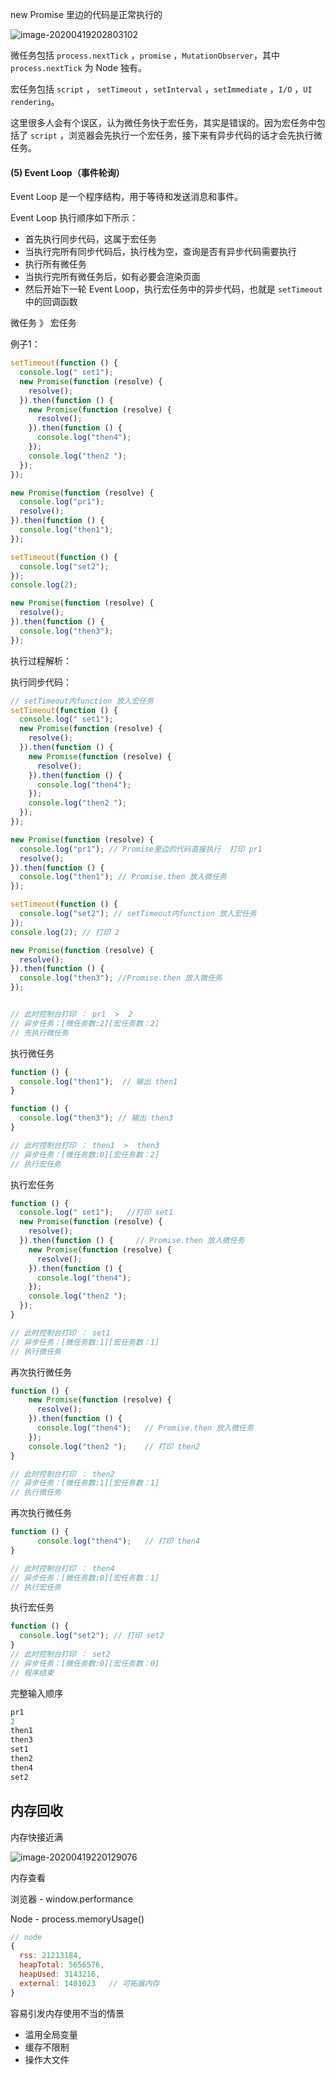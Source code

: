 new Promise 里边的代码是正常执行的

![image-20200419202803102](C:\Users\ZHCZ\Desktop\growth-record\Demo\2020-04-19\img\image-20200419202803102.png)

微任务包括 `process.nextTick` ，`promise` ，`MutationObserver`，其中 `process.nextTick` 为 Node 独有。

宏任务包括 `script` ， `setTimeout` ，`setInterval` ，`setImmediate` ，`I/O` ，`UI rendering`。

这里很多人会有个误区，认为微任务快于宏任务，其实是错误的。因为宏任务中包括了 `script` ，浏览器会先执行一个宏任务，接下来有异步代码的话才会先执行微任务。 



#### (5) Event Loop（事件轮询）

Event Loop 是一个程序结构，用于等待和发送消息和事件。

Event Loop 执行顺序如下所示：

- 首先执行同步代码，这属于宏任务
- 当执行完所有同步代码后，执行栈为空，查询是否有异步代码需要执行
- 执行所有微任务
- 当执行完所有微任务后，如有必要会渲染页面
- 然后开始下一轮 Event Loop，执行宏任务中的异步代码，也就是 `setTimeout` 中的回调函数

微任务 》 宏任务



例子1：

```js
setTimeout(function () {
  console.log(" set1");
  new Promise(function (resolve) {
    resolve();
  }).then(function () {
    new Promise(function (resolve) {
      resolve();
    }).then(function () {
      console.log("then4");
    });
    console.log("then2 ");
  });
});

new Promise(function (resolve) {
  console.log("pr1");
  resolve();
}).then(function () {
  console.log("then1");
});

setTimeout(function () {
  console.log("set2");
});
console.log(2);

new Promise(function (resolve) {
  resolve();
}).then(function () {
  console.log("then3");
});
```

执行过程解析：

执行同步代码：

```javascript
// setTimeout内function 放入宏任务
setTimeout(function () {
  console.log(" set1");
  new Promise(function (resolve) {
    resolve();
  }).then(function () {
    new Promise(function (resolve) {
      resolve();
    }).then(function () {
      console.log("then4");
    });
    console.log("then2 ");
  });
});

new Promise(function (resolve) {
  console.log("pr1"); // Promise里边的代码直接执行  打印 pr1
  resolve();
}).then(function () {
  console.log("then1"); // Promise.then 放入微任务
});

setTimeout(function () {
  console.log("set2"); // setTimeout内function 放入宏任务
});
console.log(2); // 打印 2

new Promise(function (resolve) {
  resolve();
}).then(function () {
  console.log("then3"); //Promise.then 放入微任务
});


// 此时控制台打印 ： pr1  >  2
// 异步任务：[微任务数:2][宏任务数：2]
// 先执行微任务
```

执行微任务

```javascript
function () {
  console.log("then1");  // 输出 then1
}

function () {
  console.log("then3"); // 输出 then3
}

// 此时控制台打印 ： then1  >  then3
// 异步任务：[微任务数:0][宏任务数：2]
// 执行宏任务
```

执行宏任务

```javascript
function () {
  console.log(" set1");   //打印 set1
  new Promise(function (resolve) {
    resolve();
  }).then(function () {     // Promise.then 放入微任务
    new Promise(function (resolve) {
      resolve();
    }).then(function () {
      console.log("then4");
    });
    console.log("then2 ");
  });
}

// 此时控制台打印 ： set1
// 异步任务：[微任务数:1][宏任务数：1]
// 执行微任务
```

再次执行微任务

```javascript
function () {     
    new Promise(function (resolve) {
      resolve();      
    }).then(function () {
      console.log("then4");   // Promise.then 放入微任务
    });
    console.log("then2 ");    // 打印 then2
}

// 此时控制台打印 ： then2
// 异步任务：[微任务数:1][宏任务数：1]
// 执行微任务
```

再次执行微任务

```javascript
function () {
      console.log("then4");   // 打印 then4
}

// 此时控制台打印 ： then4
// 异步任务：[微任务数:0][宏任务数：1]
// 执行宏任务
```
执行宏任务

```javascript
function () {
  console.log("set2"); // 打印 set2
}
// 此时控制台打印 ： set2
// 异步任务：[微任务数:0][宏任务数：0]
// 程序结束
```

完整输入顺序

```javascript
pr1
2
then1
then3
set1
then2 
then4
set2
```





## 内存回收

内存快接近满

![image-20200419220129076](C:\Users\ZHCZ\Desktop\growth-record\Demo\2020-04-19\img\image-20200419220129076.png)



内存查看

浏览器 - window.performance

Node - process.memoryUsage()

```js
// node 
{
  rss: 21213184,     
  heapTotal: 5656576,
  heapUsed: 3143216, 
  external: 1401023   // 可拓展内存
}
```



容易引发内存使用不当的情景

- 滥用全局变量
- 缓存不限制
- 操作大文件